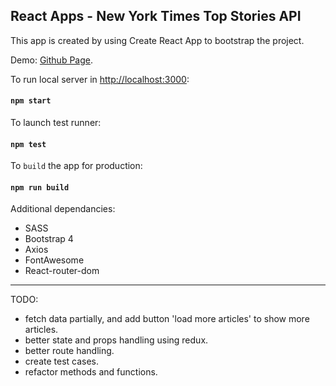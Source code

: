 ## React Apps - New York Times Top Stories API

This app is created by using Create React App to bootstrap the project.

Demo: [Github Page](https://dhantosy.github.io/react-nyt-topstories/).

To run local server in [http://localhost:3000](http://localhost:3000):
#### `npm start`

To launch test runner:
#### `npm test`

To `build` the app for production:
#### `npm run build`

Additional dependancies:
- SASS
- Bootstrap 4
- Axios
- FontAwesome
- React-router-dom

------------------------------

TODO:
- fetch data partially, and add button 'load more articles' to show more articles.
- better state and props handling using redux.
- better route handling.
- create test cases.
- refactor methods and functions.